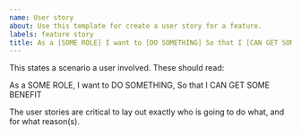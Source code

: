 ```yaml
---
name: User story
about: Use this template for create a user story for a feature.
labels: feature story
title: As a [SOME ROLE] I want to [DO SOMETHING] So that I [CAN GET SOME BENEFIT]
---
```


This states a scenario a user involved. These should read:

As a SOME ROLE,
I want to DO SOMETHING,
So that I CAN GET SOME BENEFIT

The user stories are critical to lay out exactly who is going to do what, and for what reason(s).
